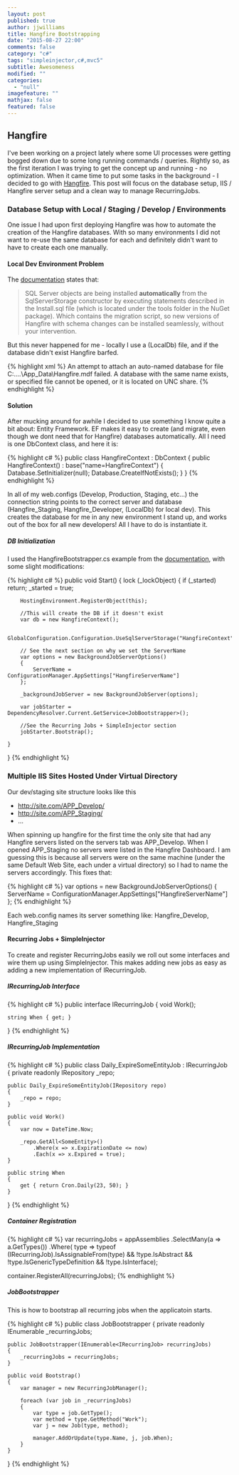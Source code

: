 ```yaml
---
layout: post
published: true
author: jjwilliams
title: Hangfire Bootstrapping
date: "2015-08-27 22:00"
comments: false
category: "c#"
tags: "simpleinjector,c#,mvc5"
subtitle: Awesomeness
modified: ""
categories: 
  - "null"
imagefeature: ""
mathjax: false
featured: false
---
```


## Hangfire
I've been working on a project lately where some UI processes were getting bogged down due to some long running commands / queries. Rightly so, as the first iteration I was trying to get the concept up and running - no optimization. When it came time to put some tasks in the background - I decided to go with [Hangfire](http://hangfire.io/). This post will focus on the database setup, IIS / Hangfire server setup and a clean way to manage RecurringJobs.

### Database Setup with Local / Staging / Develop / Environments
One issue I had upon first deploying Hangfire was how to automate the creation of the Hangfire databases. With so many environments I did not want to re-use the same database for each and definitely didn't want to have to create each one manually.

#### Local Dev Environment Problem
The [documentation](http://docs.hangfire.io/en/latest/configuration/using-sql-server.html) states that:

> SQL Server objects are being installed **automatically** from the SqlServerStorage constructor by executing statements described in the Install.sql file (which is located under the tools folder in the NuGet package). Which contains the migration script, so new versions of Hangfire with schema changes can be installed seamlessly, without your intervention.

But this never happened for me - locally I use a (LocalDb) file, and if the database didn't exist Hangfire barfed.

{% highlight xml %}
An attempt to attach an auto-named database for file C:\....\App_Data\Hangfire.mdf failed. A database with the same name exists, or specified file cannot be opened, or it is located on UNC share.
{% endhighlight %}

#### Solution
After mucking around for awhile I decided to use something I know quite a bit about: Entity Framework. EF makes it easy to create (and migrate, even though we dont need that for Hangfire) databases automatically.  All I need is one DbContext class, and here it is:

{% highlight c# %}
public class HangfireContext : DbContext
{
    public HangfireContext() : base("name=HangfireContext")
    {
        Database.SetInitializer<HangfireContext>(null);
        Database.CreateIfNotExists();
    }
}
{% endhighlight %}

In all of my web.configs (Develop, Production, Staging, etc...) the connection string points to the correct server and database (Hangfire_Staging, Hangfire_Developer, (LocalDb) for local dev). This creates the database for me in any new environment I stand up, and works out of the box for all new developers! All I have to do is instantiate it.

##### DB Initialization
I used the HangfireBootstrapper.cs example from the [documentation](http://docs.hangfire.io/en/latest/deployment-to-production/making-aspnet-app-always-running.html), with some slight modifications:

{% highlight c# %}
public void Start()
{
    lock (_lockObject)
    {
        if (_started) return;
        _started = true;

        HostingEnvironment.RegisterObject(this);
        
        //This will create the DB if it doesn't exist
        var db = new HangfireContext();

        GlobalConfiguration.Configuration.UseSqlServerStorage("HangfireContext");
        
		// See the next section on why we set the ServerName
        var options = new BackgroundJobServerOptions()
        {
            ServerName = ConfigurationManager.AppSettings["HangfireServerName"]
        };

        _backgroundJobServer = new BackgroundJobServer(options);

        var jobStarter = DependencyResolver.Current.GetService<JobBootstrapper>();
		
        //See the Recurring Jobs + SimpleInjector section
        jobStarter.Bootstrap();
               
    }
}
{% endhighlight %}

### Multiple IIS Sites Hosted Under Virtual Directory
Our dev/staging site structure looks like this
- http://site.com/APP_Develop/
- http://site.com/APP_Staging/
- ...

When spinning up hangfire for the first time the only site that had any Hangfire servers listed on the servers tab was APP_Develop. When I opened APP_Staging no servers were listed in the Hangfire Dashboard. I am guessing this is because all servers were on the same machine (under the same Default Web Site, each under a virtual directory) so I had to name the servers accordingly. This fixes that:

{% highlight c# %}
var options = new BackgroundJobServerOptions()
{
	ServerName = ConfigurationManager.AppSettings["HangfireServerName"]
};
{% endhighlight %}

Each web.config names its server something like: Hangfire_Develop, Hangfire_Staging

#### Recurring Jobs + SimpleInjector
To create and register RecurringJobs easily we roll out some interfaces and wire them up using SimpleInjector. This makes adding new jobs as easy as adding a new implementation of IRecurringJob.

##### IRecurringJob Interface

{% highlight c# %}
public interface IRecurringJob
{
    void Work();

    string When { get; }
}
{% endhighlight %}

##### IRecurringJob Implementation
{% highlight c# %}
public class Daily_ExpireSomeEntityJob : IRecurringJob
{
    private readonly IRepository _repo;

    public Daily_ExpireSomeEntityJob(IRepository repo)
    {
        _repo = repo;
    }

    public void Work()
    {
        var now = DateTime.Now;
        
        _repo.GetAll<SomeEntity>()
        	.Where(x => x.ExpirationDate <= now)
            .Each(x => x.Expired = true);
    }

    public string When
    {
        get { return Cron.Daily(23, 50); }
    }
}
{% endhighlight %}

##### Container Registration

{% highlight c# %}
var recurringJobs = 
    appAssemblies
    .SelectMany(a => a.GetTypes())
    .Where(
        type =>
            typeof (IRecurringJob).IsAssignableFrom(type) && 
            !type.IsAbstract && 
            !type.IsGenericTypeDefinition && 
            !type.IsInterface);
            
container.RegisterAll<IRecurringJob>(recurringJobs);
{% endhighlight %}

##### JobBootstrapper

This is how to bootstrap all recurring jobs when the applicatoin starts.

{% highlight c# %}
public class JobBootstrapper
{
    private readonly IEnumerable<IRecurringJob> _recurringJobs;

    public JobBootstrapper(IEnumerable<IRecurringJob> recurringJobs)
    {
        _recurringJobs = recurringJobs;
    }

    public void Bootstrap()
    {
        var manager = new RecurringJobManager();

        foreach (var job in _recurringJobs)
        {
            var type = job.GetType();
            var method = type.GetMethod("Work");
            var j = new Job(type, method);

            manager.AddOrUpdate(type.Name, j, job.When);
        }
    }
}
{% endhighlight %}
